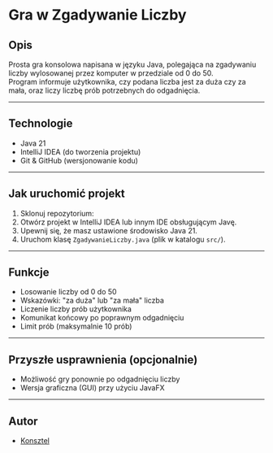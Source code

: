 # Gra w Zgadywanie Liczby

## Opis
Prosta gra konsolowa napisana w języku Java, polegająca na zgadywaniu liczby wylosowanej przez komputer w przedziale od 0 do 50.  
Program informuje użytkownika, czy podana liczba jest za duża czy za mała, oraz liczy liczbę prób potrzebnych do odgadnięcia.

---

## Technologie
- Java 21
- IntelliJ IDEA (do tworzenia projektu)
- Git & GitHub (wersjonowanie kodu)

---

## Jak uruchomić projekt
1. Sklonuj repozytorium:
2. Otwórz projekt w IntelliJ IDEA lub innym IDE obsługującym Javę.
3. Upewnij się, że masz ustawione środowisko Java 21.
4. Uruchom klasę `ZgadywanieLiczby.java` (plik w katalogu `src/`).

---

## Funkcje
- Losowanie liczby od 0 do 50
- Wskazówki: "za duża" lub "za mała" liczba
- Liczenie liczby prób użytkownika
- Komunikat końcowy po poprawnym odgadnięciu
- Limit prób (maksymalnie 10 prób)

---

## Przyszłe usprawnienia (opcjonalnie)
- Możliwość gry ponownie po odgadnięciu liczby
- Wersja graficzna (GUI) przy użyciu JavaFX

---

## Autor
- [Konsztel](https://github.com/Konsztel)
